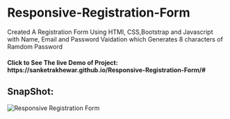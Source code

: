 <h1>Responsive-Registration-Form</h1>
<p>
	Created A Registration Form Using HTMl, CSS,Bootstrap and Javascript with Name, Email and  Password Vaidation which
	Generates 8 characters of Ramdom Password 
</p>
<h4>Click to See The live Demo of Project: https://sanketrakhewar.github.io/Responsive-Registration-Form/#</h4>
<h2>SnapShot:</h2>
<!--
![Responsive Registration Form](https://github.com/sanketrakhewar/Responsive-Registration-Form/assets/113495288/12fb8ef7-b258-4610-b43c-0a7d934a67de)
-->

![Responsive Registration Form](https://github.com/sanketrakhewar/Responsive-Registration-Form/assets/113495288/2b5f9107-4449-4ed0-a463-1ae7880a1024)

